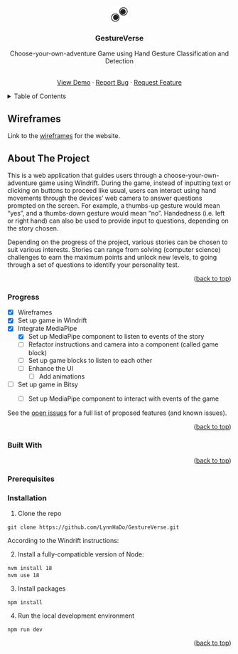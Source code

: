 <div id="top"></div>

<!-- PROJECT SHIELDS -->
<!--
*** I'm using markdown "reference style" links for readability.
*** Reference links are enclosed in brackets [ ] instead of parentheses ( ).
*** See the bottom of this document for the declaration of the reference variables
*** for contributors-url, forks-url, etc. This is an optional, concise syntax you may use.
*** https://www.markdownguide.org/basic-syntax/#reference-style-links
-->


<!-- PROJECT LOGO -->
<br />
<div align="center">

<img align="center" src="logo.png" width="40px"/>

<h3 align="center">GestureVerse</h3>

<p align="center">Choose-your-own-adventure Game using Hand Gesture Classification and Detection</p>

  <p align="center">
    <br />
    <a href="#">View Demo</a>
    ·
    <a href="https://github.com/LynnHaDo/Storytelling/issues">Report Bug</a>
    ·
    <a href="https://github.com/LynnHaDo/Storytelling/issues">Request Feature</a>
  </p>
</div>

<!-- TABLE OF CONTENTS -->
<details>
  <summary>Table of Contents</summary>
  <ol>
    <li>
      <a href="#wireframes">Wireframes</a>
    </li>
    <li>
      <a href="#about-the-project">About The Project</a>
      <ul>
        <li><a href="#features">Features</a></li>
        <li><a href="#built-with">Built With</a></li>
      </ul>
    </li>
    <li>
      <a href="#getting-started">Getting Started</a>
      <ul>
        <li><a href="#prerequisites">Prerequisites</a></li>
        <li><a href="#installation">Installation</a></li>
      </ul>
    </li>
    <li><a href="#works-cited">Works Cited</a></li>
    <li><a href="#contact">Contact</a></li>
  </ol>
</details>

<!-- UPDATES -->
## Wireframes

Link to the [wireframes](https://www.figma.com/design/YQvqcC4Nai3QUIconlEFeb/Storytelling?node-id=0-1&t=OQhAFbBnOXiOuGFn-1) for the website.

<!-- ABOUT THE PROJECT -->
## About The Project

This is a web application that guides users through a choose-your-own-adventure game using Windrift. During the game, instead of inputting text or clicking on buttons to proceed like usual, users can interact using hand movements through the devices’ web camera to answer questions prompted on the screen. For example, a thumbs-up gesture would mean “yes”, and a thumbs-down gesture would mean “no”. Handedness (i.e. left or right hand) can also be used to provide input to questions, depending on the story chosen.

Depending on the progress of the project, various stories can be chosen to suit various interests. Stories can range from solving (computer science) challenges to earn the maximum points and unlock new levels, to going through a set of questions to identify your personality test. 

<p align="right">(<a href="#top">back to top</a>)</p>

### Progress

- [x] Wireframes
- [x] Set up game in Windrift
- [x] Integrate MediaPipe
    - [x] Set up MediaPipe component to listen to events of the story
    - [ ] Refactor instructions and camera into a component (called game block)
    - [ ] Set up game blocks to listen to each other
    - [ ] Enhance the UI
        - [ ] Add animations 
- [ ] Set up game in Bitsy
    - [ ] Set up MediaPipe component to interact with events of the game

 

See the [open issues](https://github.com/LynnHaDo/Storytelling/issues) for a full list of proposed features (and known issues).

<p align="right">(<a href="#top">back to top</a>)</p>

### Built With

<p align="right">(<a href="#top">back to top</a>)</p>

<!-- GETTING STARTED -->
### Prerequisites

### Installation

1. Clone the repo

```
git clone https://github.com/LynnHaDo/GestureVerse.git
```

According to the Windrift instructions:

2. Install a fully-compaticble version of Node:

```
nvm install 18
nvm use 18
```

3. Install packages

```
npm install
```

4. Run the local development environment

```
npm run dev
```

<p align="right">(<a href="#top">back to top</a>)</p>


